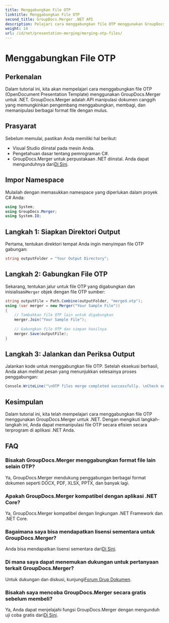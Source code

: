 ```yaml
---
title: Menggabungkan File OTP
linktitle: Menggabungkan File OTP
second_title: GroupDocs.Merger .NET API
description: Pelajari cara menggabungkan file OTP menggunakan GroupDocs.Merger untuk .NET. Panduan langkah demi langkah ini akan memandu Anda melalui prosesnya dengan lancar.
weight: 14
url: /id/net/presentation-merging/merging-otp-files/
---
```


# Menggabungkan File OTP

## Perkenalan
Dalam tutorial ini, kita akan mempelajari cara menggabungkan file OTP (OpenDocument Presentation Template) menggunakan GroupDocs.Merger untuk .NET. GroupDocs.Merger adalah API manipulasi dokumen canggih yang memungkinkan pengembang menggabungkan, membagi, dan memanipulasi berbagai format file dengan mulus.
## Prasyarat
Sebelum memulai, pastikan Anda memiliki hal berikut:
- Visual Studio diinstal pada mesin Anda.
- Pengetahuan dasar tentang pemrograman C#.
-  GroupDocs.Merger untuk perpustakaan .NET diinstal. Anda dapat mengunduhnya dari[Di Sini](https://releases.groupdocs.com/merger/net/).

## Impor Namespace
Mulailah dengan memasukkan namespace yang diperlukan dalam proyek C# Anda:
```csharp
using System; 
using GroupDocs.Merger;
using System.IO;
```
## Langkah 1: Siapkan Direktori Output
Pertama, tentukan direktori tempat Anda ingin menyimpan file OTP gabungan:
```csharp
string outputFolder = "Your Output Directory";
```
## Langkah 2: Gabungkan File OTP
 Sekarang, tentukan jalur untuk file OTP yang digabungkan dan inisialisasi`Merger` objek dengan file OTP sumber:
```csharp
string outputFile = Path.Combine(outputFolder, "merged.otp");
using (var merger = new Merger("Your Sample File"))
{
    // Tambahkan file OTP lain untuk digabungkan
    merger.Join("Your Sample File");
    
    // Gabungkan file OTP dan simpan hasilnya
    merger.Save(outputFile);
}
```
## Langkah 3: Jalankan dan Periksa Output
Jalankan kode untuk menggabungkan file OTP. Setelah eksekusi berhasil, Anda akan melihat pesan yang menunjukkan selesainya proses penggabungan:
```csharp
Console.WriteLine("\nOTP files merge completed successfully. \nCheck output in {0}", outputFolder);
```

## Kesimpulan
Dalam tutorial ini, kita telah mempelajari cara menggabungkan file OTP menggunakan GroupDocs.Merger untuk .NET. Dengan mengikuti langkah-langkah ini, Anda dapat memanipulasi file OTP secara efisien secara terprogram di aplikasi .NET Anda.

## FAQ
### Bisakah GroupDocs.Merger menggabungkan format file lain selain OTP?
Ya, GroupDocs.Merger mendukung penggabungan berbagai format dokumen seperti DOCX, PDF, XLSX, PPTX, dan banyak lagi.
### Apakah GroupDocs.Merger kompatibel dengan aplikasi .NET Core?
Ya, GroupDocs.Merger kompatibel dengan lingkungan .NET Framework dan .NET Core.
### Bagaimana saya bisa mendapatkan lisensi sementara untuk GroupDocs.Merger?
 Anda bisa mendapatkan lisensi sementara dari[Di Sini](https://purchase.groupdocs.com/temporary-license/).
### Di mana saya dapat menemukan dukungan untuk pertanyaan terkait GroupDocs.Merger?
 Untuk dukungan dan diskusi, kunjungi[Forum Grup Dokumen](https://forum.groupdocs.com/c/merger/32).
### Bisakah saya mencoba GroupDocs.Merger secara gratis sebelum membeli?
 Ya, Anda dapat menjelajahi fungsi GroupDocs.Merger dengan mengunduh uji coba gratis dari[Di Sini](https://releases.groupdocs.com/).